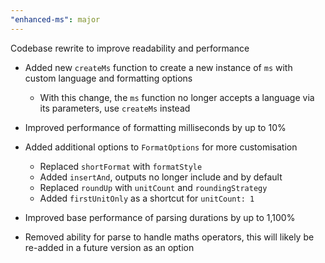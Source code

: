 ```yaml
---
"enhanced-ms": major
---
```


Codebase rewrite to improve readability and performance

- Added new `createMs` function to create a new instance of `ms` with custom language and formatting options

  - With this change, the `ms` function no longer accepts a language via its parameters, use `createMs` instead

- Improved performance of formatting milliseconds by up to 10%
- Added additional options to `FormatOptions` for more customisation

  - Replaced `shortFormat` with `formatStyle`
  - Added `insertAnd`, outputs no longer include and by default
  - Replaced `roundUp` with `unitCount` and `roundingStrategy`
  - Added `firstUnitOnly` as a shortcut for `unitCount: 1`

- Improved base performance of parsing durations by up to 1,100%
- Removed ability for parse to handle maths operators, this will likely be re-added in a future version as an option
